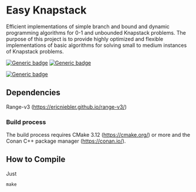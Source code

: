 # Easy Knapstack

Efficient implementations of simple branch and bound and dynamic programming algorithms for 0-1 and unbounded Knapstack problems.
The purpose of this project is to provide highly optimized and flexible implementations of basic algorithms for solving small to medium instances of Knapstack problems. 

[![Generic badge](https://img.shields.io/badge/C++-17-blue.svg?style=flat&logo=c%2B%2B)](https://en.cppreference.com/w/cpp/17)
[![Generic badge](https://img.shields.io/badge/CMake-3.12+-blue.svg?style=flat&logo=cmake)](https://cmake.org/cmake/help/latest/release/3.12.html)

[![Generic badge](https://img.shields.io/badge/license-Boost%20Software%20License-blue)](https://www.boost.org/users/license.html)

## Dependencies
Range-v3 (https://ericniebler.github.io/range-v3/)

### Build process
The build process requires CMake 3.12 (https://cmake.org/) or more and the Conan C++ package manager (https://conan.io/).

## How to Compile
Just

    make
    
